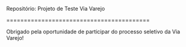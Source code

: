 Repositório: Projeto de Teste Via Varejo

=========================================

Obrigado pela oportunidade de participar do processo seletivo da Via Varejo!